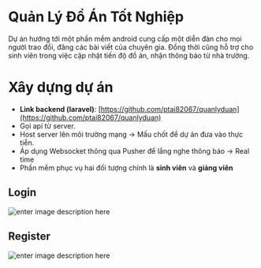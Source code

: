 # Quản Lý Đồ Án Tốt Nghiệp

Dự án hướng tới một phần mềm android cung cấp một diễn đàn cho mọi người trao đổi, đăng các bài viết của chuyên gia. Đồng thời cũng hỗ trợ cho sinh viên trong việc cập nhật tiến độ đồ án, nhận thông báo từ nhà trường.


# Xây dựng dự án
- **Link backend (laravel)**: [https://github.com/ptai82067/quanlyduan](https://github.com/ptai82067/quanlyduan)
- Gọi api từ server.
- Host server lên môi trường mạng -> Mấu chốt để dự án đưa vào thực tiễn.
- Áp dụng Websocket thông qua Pusher để lắng nghe thông báo -> Real time
- Phần mềm phục vụ hai đối tượng chính là **sinh viên** và **giảng viên**

## Login

![enter image description here](https://files.catbox.moe/ul23n2.png)

## Register

![enter image description here](https://files.catbox.moe/jugwg0.png)

